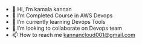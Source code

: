 - 👋 Hi, I’m kamala kannan
- 👀 I’m Completed Course  in AWS Devops 
- 🌱 I’m currently learning Devops Tools
- 💞️ I’m looking to collaborate on Devops team
- 📫 How to reach me kannancloud001@gmail.com

<!---
kannancloud001/kannancloud001 is a ✨ special ✨ repository because its `README.md` (this file) appears on your GitHub profile.
You can click the Preview link to take a look at your changes.
--->
